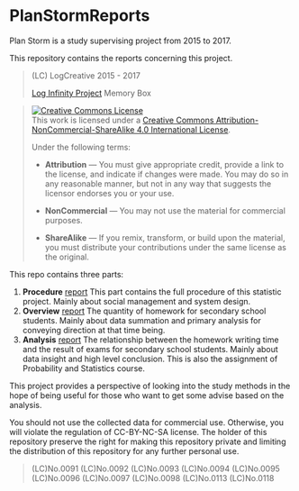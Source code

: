 # PlanStormReports

Plan Storm is a study supervising project from 2015 to 2017.

This repository contains the reports concerning this project.

> (LC) LogCreative 2015 - 2017
> 
> [Log Infinity Project](https://github.com/LogCreative/LogInfinity) Memory Box

> <a rel="license" href="http://creativecommons.org/licenses/by-nc-sa/4.0/"><img alt="Creative Commons License" style="border-width:0" src="https://i.creativecommons.org/l/by-nc-sa/4.0/88x31.png" /></a><br />This work is licensed under a <a rel="license" href="http://creativecommons.org/licenses/by-nc-sa/4.0/">Creative Commons Attribution-NonCommercial-ShareAlike 4.0 International License</a>.
>
> Under the following terms:
> - **Attribution** — You must give appropriate credit, provide a link to the license, and indicate if changes were made. You may do so in any reasonable manner, but not in any way that suggests the licensor endorses you or your use.
>
>- **NonCommercial** — You may not use the material for commercial purposes.
>
>- **ShareAlike** — If you remix, transform, or build upon the material, you must distribute your contributions under the same license as the original.

This repo contains three parts:
1. **Procedure** [report](https://github.com/LogCreative/PlanStormReports/blob/master/01%20Procedure/%E6%9A%B4%E9%A3%8E%E8%AE%A1%E5%88%92%E6%8A%80%E6%9C%AF%E6%80%A7%E6%8A%A5%E5%91%8A.pdf) This part contains the full procedure of this statistic project. Mainly about social management and system design.
2. **Overview** [report](https://github.com/LogCreative/PlanStormReports/blob/master/02%20Overview/Overview.pdf) The quantity of homework for secondary school students. Mainly about data summation and primary analysis for conveying direction at that time being.
3. **Analysis** [report](https://github.com/LogCreative/PlanStormReports/blob/master/03%20Analysis/PSPaper.pdf) The relationship between the homework writing time and the result of exams for secondary school students. Mainly about data insight and high level conclusion. This is also the assignment of Probability and Statistics course.

This project provides a perspective of looking into the study methods in the hope of being useful for those who want to get some advise based on the analysis.

You should not use the collected data for commercial use. Otherwise, you will violate the regulation of CC-BY-NC-SA license. The holder of this repository preserve the right for making this repository private and limiting the distribution of this repository for any further personal use.

> (LC)No.0091
(LC)No.0092
(LC)No.0093
(LC)No.0094
(LC)No.0095
(LC)No.0096
(LC)No.0097
(LC)No.0098
(LC)No.0113
(LC)No.0118
